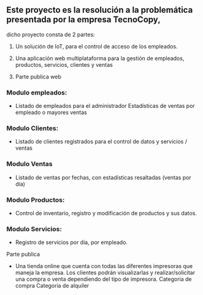 ## Este proyecto es la resolución a la problemática presentada por la empresa TecnoCopy,
dicho proyecto consta de 2 partes:
1. Un solución de IoT, para el control de acceso de los empleados.
2. Una aplicación web multiplataforma para la gestión de empleados, productos, servicios, clientes y ventas

3. Parte publica web


### Modulo empleados:
- Listado de empleados para el administrador
Estadísticas de ventas por empleado o mayores ventas
### Modulo Clientes:
- Listado de clientes registrados para el control de datos y servicios / ventas
### Modulo Ventas

- Listado de ventas por fechas, con estadísticas resaltadas (ventas por día)
### Modulo Productos:
- Control de inventario, registro y modificación de productos y sus datos.
### Modulo Servicios:
- Registro de servicios por día, por empleado.


Parte publica

- Una tienda online que cuenta con todas las diferentes impresoras que maneja la empresa. Los clientes podrán visualizarlas y realizar/solicitar una compra o venta dependiendo del tipo de impresora.
Categoria de compra
Categoria de alquiler


